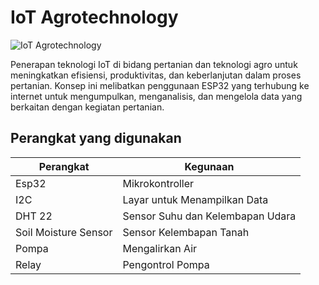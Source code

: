 # IoT Agrotechnology

![IoT Agrotechnology](https://github.com/user-attachments/assets/21bb8f15-3034-4fe9-9b30-eee9a6de7491)

Penerapan teknologi IoT di bidang pertanian dan teknologi agro untuk meningkatkan efisiensi, produktivitas, dan keberlanjutan dalam proses pertanian. Konsep ini melibatkan penggunaan ESP32 yang terhubung ke internet untuk mengumpulkan, menganalisis, dan mengelola data yang berkaitan dengan kegiatan pertanian.

## Perangkat yang digunakan
| Perangkat | Kegunaan |
|--------|----------|
| Esp32 | Mikrokontroller |
| I2C | Layar untuk Menampilkan Data |
| DHT 22 | Sensor Suhu dan Kelembapan Udara|
| Soil Moisture Sensor | Sensor Kelembapan Tanah |
| Pompa | Mengalirkan Air |
| Relay | Pengontrol Pompa |
